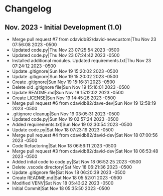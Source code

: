 # Changelog

## Nov. 2023 - Initial Development (1.0)
- Merge pull request #7 from cdavidb82/david-newcustom|Thu Nov 23 07:56:08 2023 -0500
- Updated code.py|Thu Nov 23 07:25:54 2023 -0500
- Updated code.py|Thu Nov 23 07:24:42 2023 -0500
- Installed additional modules. Updated requirements.txt|Thu Nov 23 07:24:12 2023 -0500
- Update .gitignore|Sun Nov 19 15:20:02 2023 -0500
- Update .gitignore|Sun Nov 19 15:20:02 2023 -0500
- Create .gitignore|Sun Nov 19 15:16:31 2023 -0500
- Delete old .gitignore file|Sun Nov 19 15:16:01 2023 -0500
- Update README.md|Sun Nov 19 15:12:02 2023 -0500
- Create LICENSE|Sun Nov 19 14:45:26 2023 -0500
- Merge pull request #6 from cdavidb82/dave-dev|Sun Nov 19 12:58:19 2023 -0500
- .gitignore cleanup|Sun Nov 19 03:05:31 2023 -0500
- Updated code.py|Sun Nov 19 02:57:24 2023 -0500
- Added requirements.txt|Sun Nov 19 02:30:54 2023 -0500
- Update code.py|Sat Nov 18 07:23:19 2023 -0500
- Merge pull request #4 from cdavidb82/david-dev|Sat Nov 18 07:00:56 2023 -0500
- Code Refactoring|Sat Nov 18 06:56:11 2023 -0500
- Merge pull request #3 from cdavidb82/david-dev|Sat Nov 18 06:53:48 2023 -0500
- Added inital code to code.py|Sat Nov 18 06:52:25 2023 -0500
- Delete .vscode directory|Sat Nov 18 06:21:36 2023 -0500
- Update .gitignore file|Sat Nov 18 06:20:39 2023 -0500
- Create README.md|Sat Nov 18 05:52:01 2023 -0500
- Modified VENV|Sat Nov 18 05:43:22 2023 -0500
- Initial Commit|Sat Nov 18 05:35:50 2023 -0500
